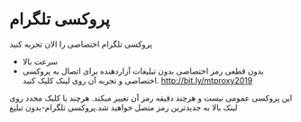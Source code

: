 # پروکسی تلگرام
پروکسی تلگرام اختصاصی را الان تجربه کنید
- سرعت بالا
- بدون قطعی
رمز اختصاصی
بدون تبلیغات آزاردهنده
برای اتصال به پروکسی اختصاصی و تجربه آن روی لینک کلیک کنید.
http://bit.ly/mtproxy2019

این پروکسی عمومی نیست و هرچند دقیقه رمز آن تغییر میکند. هرچند با کلیک مجدد روی لینک بالا به جدیدترین رمز متصل خواهید شد.پروکسی تلگرام-بدون تبلیغ
